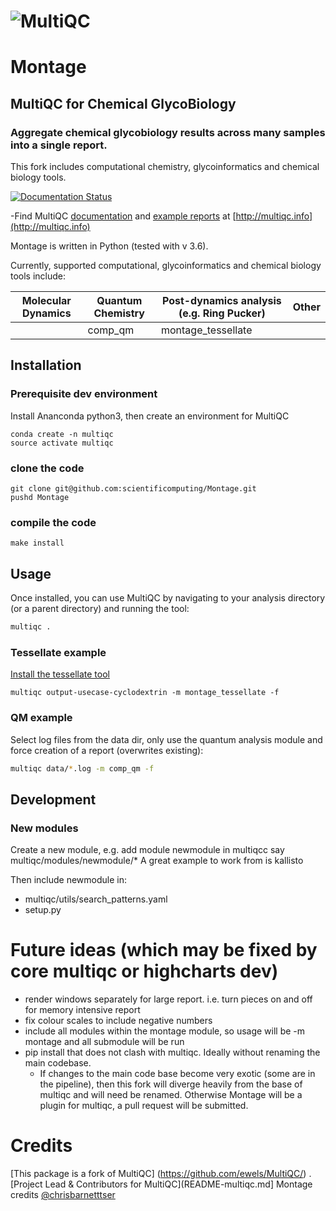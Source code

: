 # ![MultiQC](https://raw.githubusercontent.com/ewels/MultiQC/master/docs/images/MultiQC_logo.png)

# Montage
## MultiQC for Chemical GlycoBiology
### Aggregate chemical glycobiology results across many samples into a single report.

This fork includes computational chemistry, glycoinformatics and chemical biology tools.


[![Documentation Status](https://readthedocs.org/projects/montage/badge/?version=latest)](https://montage.readthedocs.io/en/latest/?badge=latest)

-Find MultiQC [documentation](http://multiqc.info/docs) and [example reports](http://multiqc.info/examples/rna-seq/multiqc_report.html) at [http://multiqc.info](http://multiqc.info)



Montage is written in Python (tested with v 3.6). 

Currently, supported computational, glycoinformatics and chemical biology tools include:

|Molecular Dynamics               | Quantum Chemistry      | Post-dynamics analysis (e.g. Ring Pucker) | Other |
|---------------------------------|------------------------|---------------------------|----------------------|
|                                 |comp_qm                 |montage_tessellate             |                      |


## Installation

### Prerequisite dev environment
Install Ananconda python3, then create an environment for MultiQC

```
conda create -n multiqc
source activate multiqc
```

### clone the code

```
git clone git@github.com:scientificomputing/Montage.git
pushd Montage
```

### compile the code
```
make install

```


## Usage
Once installed, you can use MultiQC by navigating to your analysis directory
(or a parent directory) and running the tool:
```bash
multiqc .
```

### Tessellate example
[Install the tessellate tool](https://github.com/scientificomputing/tessellate)

```
multiqc output-usecase-cyclodextrin -m montage_tessellate -f
```

### QM example
Select log files from the data dir, only use the quantum analysis module and force creation of a report (overwrites existing):

```bash
multiqc data/*.log -m comp_qm -f
```


## Development

### New modules
Create a new module, e.g. add module newmodule in multiqcc say multiqc/modules/newmodule/*
A great example to work from is kallisto

Then include newmodule in:
 - multiqc/utils/search_patterns.yaml
 - setup.py


# Future ideas (which may be fixed by core multiqc or highcharts dev)

- render windows separately for large report. i.e. turn pieces on and off for memory intensive report
- fix colour scales to include negative numbers
- include all modules within the montage module, so usage will be -m montage and all submodule will be run
- pip install that does not clash with multiqc. Ideally without renaming the main codebase. 
  - If changes to the main code base become very exotic (some are in the pipeline), then this fork will diverge heavily from the base of multiqc and will need be renamed. Otherwise Montage will be a plugin for multiqc, a pull request will be submitted.

# Credits
[This package is a fork of MultiQC] (https://github.com/ewels/MultiQC/) . [Project Lead & Contributors for MultiQC](README-multiqc.md]
Montage credits [@chrisbarnetttser](https://github.com/chrisbarnettster)



